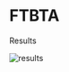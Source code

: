 # FTBTA
Results


![results](https://github.com/TeresaTing/FTBTA/assets/33770507/2573388f-e698-4d33-aeae-3419925caf52)
